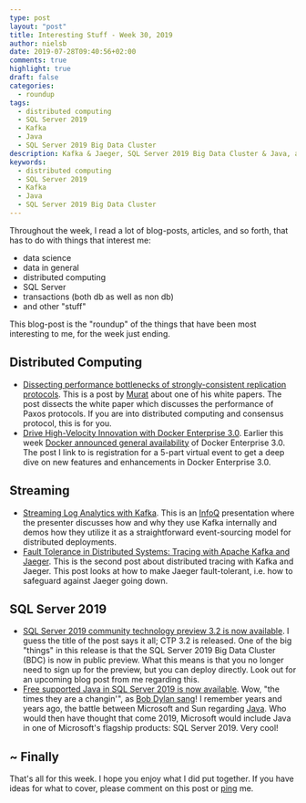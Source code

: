 ```yaml
---
type: post
layout: "post"
title: Interesting Stuff - Week 30, 2019
author: nielsb
date: 2019-07-28T09:40:56+02:00 
comments: true
highlight: true
draft: false
categories:
  - roundup
tags:
  - distributed computing
  - SQL Server 2019
  - Kafka
  - Java
  - SQL Server 2019 Big Data Cluster
description: Kafka & Jaeger, SQL Server 2019 Big Data Cluster & Java, and other interesting topics.
keywords: 
  - distributed computing
  - SQL Server 2019
  - Kafka
  - Java
  - SQL Server 2019 Big Data Cluster   
---
```


Throughout the week, I read a lot of blog-posts, articles, and so forth, that has to do with things that interest me:

* data science
* data in general
* distributed computing
* SQL Server
* transactions (both db as well as non db)
* and other "stuff"

This blog-post is the "roundup" of the things that have been most interesting to me, for the week just ending.

<!--more-->

## Distributed Computing

* [Dissecting performance bottlenecks of strongly-consistent replication protocols][1]. This is a post by [Murat][murba] about one of his white papers. The post dissects the white paper which discusses the performance of Paxos protocols. If you are into distributed computing and consensus protocol, this is for you.
* [Drive High-Velocity Innovation with Docker Enterprise 3.0][2]. Earlier this week [Docker announced general availability][3] of Docker Enterprise 3.0. The post I link to is registration for a 5-part virtual event to get a deep dive on new features and enhancements in Docker Enterprise 3.0.

## Streaming

* [Streaming Log Analytics with Kafka][4]. This is an [InfoQ][iq] presentation where the presenter discusses how and why they use Kafka internally and demos how they utilize it as a straightforward event-sourcing model for distributed deployments.
* [Fault Tolerance in Distributed Systems: Tracing with Apache Kafka and Jaeger][5]. This is the second post about distributed tracing with Kafka and Jaeger. This post looks at how to make Jaeger fault-tolerant, i.e. how to safeguard against Jaeger going down.

## SQL Server 2019

* [SQL Server 2019 community technology preview 3.2 is now available][6]. I guess the title of the post says it all; CTP 3.2 is released. One of the big "things" in this release is that the SQL Server 2019 Big Data Cluster (BDC) is now in public preview. What this means is that you no longer need to sign up for the preview, but you can deploy directly. Look out for an upcoming blog post from me regarding this.
* [Free supported Java in SQL Server 2019 is now available][7]. Wow, "the times they are a changin'", as [Bob Dylan sang][8]! I remember years and years ago, the battle between Microsoft and Sun regarding [Java][9]. Who would then have thought that come 2019, Microsoft would include Java in one of Microsoft's flagship products: SQL Server 2019. Very cool!

## ~ Finally

That's all for this week. I hope you enjoy what I did put together. If you have ideas for what to cover, please comment on this post or [ping][ma] me.

[ma]: mailto:niels.it.berglund@gmail.com
[mp]: https://blog.acolyer.org
[iq]: https://www.infoq.com/
[ew]: http://sqlonice.com/
[re]: http://blog.revolutionanalytics.com
[sqsk]: https://www.sqlskills.com
[mdaveyblog]: https://mdavey.wordpress.com/
[charlblog]: https://charlla.com/

[jovpop]: https://twitter.com/JovanPop_MSFT
[bobw]: https://twitter.com/bobwardms
[revod]: https://twitter.com/revodavid
[lonny]: https://twitter.com/sqL_handLe
[ewtw]: https://twitter.com/sqlOnIce
[buckw]: https://twitter.com/BuckWoodyMSFT
[mattw]: https://twitter.com/matthewwarren
[murba]: https://twitter.com/muratdemirbas
[daveda]: https://twitter.com/davidthecoder
[adcol]: https://twitter.com/adriancolyer
[jesrod]: https://twitter.com/jrdothoughts
[tomaz]: https://twitter.com/tomaz_tsql
[dataart]: https://twitter.com/dataartisans
[luis]: https://twitter.com/luis_de_sousa
[benstop]: https://twitter.com/benstopford
[conflu]: https://twitter.com/confluentinc
[tylert]: https://twitter.com/tyler_treat
[andrewng]: https://twitter.com/AndrewYNg
[lawr]: https://twitter.com/bytezn
[jue]: https://twitter.com/b0rk
[yan]: https://twitter.com/theburningmonk
[danny]: https://twitter.com/g9yuayon
[rmoff]: https://twitter.com/rmoff
[ryansw]: https://twitter.com/ryanswanstrom
[pabloc]: https://twitter.com/pabloc_ds
[mklep]: https://twitter.com/martinkl
[mdavey]: https://twitter.com/matt_davey
[jboner]: https://twitter.com/jboner
[joeduff]: https://twitter.com/funcOfJoe
[charl]: https://twitter.com/charllamprecht
[dbricks]: https://twitter.com/databricks
[adsit]: https://twitter.com/SitnikAdam
[vicky]: https://twitter.com/vickyharp
[dscentral]: https://twitter.com/DataScienceCtrl
[natemc]: https://twitter.com/natemcmaster
[ads]: https://twitter.com/azuredatastudio

[1]: http://muratbuffalo.blogspot.com/2019/07/dissecting-performance-bottlenecks-of.html
[2]: https://goto.docker.com/virtual-event-docker-enterprise-3.0.html
[3]: https://blog.docker.com/2019/07/announcing-docker-enterprise-3-0-ga/
[4]: https://www.infoq.com/presentations/kafka-distributed-deployments
[5]: https://www.confluent.io/blog/fault-tolerance-distributed-systems-tracing-with-apache-kafka-jaeger
[6]: https://cloudblogs.microsoft.com/sqlserver/2019/07/24/sql-server-2019-community-technology-preview-3-2-is-now-available/
[7]: https://cloudblogs.microsoft.com/sqlserver/2019/07/24/free-supported-java-in-sql-server-2019-is-now-available/
[8]: https://www.youtube.com/watch?v=e7qQ6_RV4VQ
[9]: https://en.wikipedia.org/wiki/Microsoft_Java_Virtual_Machine